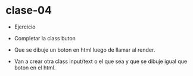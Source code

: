 # clase-04

* Ejercicio

* Completar la class buton

* Que se dibuje un boton en html luego de llamar al render.

* Van a crear otra class input/text o el que sea y que se dibuje igual que boton en el html.